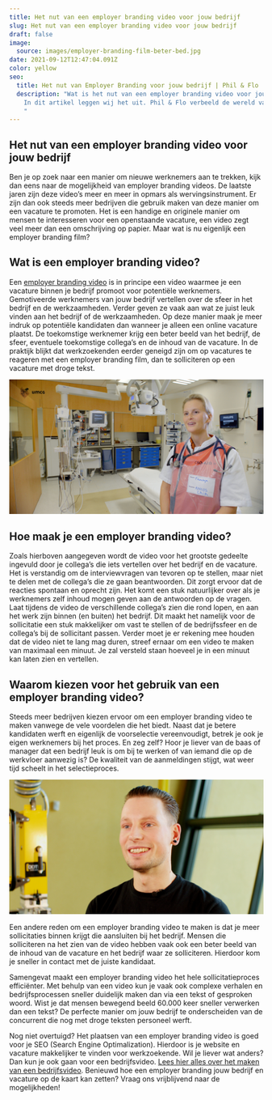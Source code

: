 ```yaml
---
title: Het nut van een employer branding video voor jouw bedrijf
slug: Het nut van een employer branding video voor jouw bedrijf
draft: false
image:
  source: images/employer-branding-film-beter-bed.jpg
date: 2021-09-12T12:47:04.091Z
color: yellow
seo:
  title: Het nut van Employer Branding voor jouw bedrijf | Phil & Flo | Blog
  description: "Wat is het nut van een employer branding video voor jouw bedrijf?
    In dit artikel leggen wij het uit. Phil & Flo verbeeld de wereld van morgen.
    "
---
```

## Het nut van een employer branding video voor jouw bedrijf

Ben je op zoek naar een manier om nieuwe werknemers aan te trekken, kijk dan eens naar de mogelijkheid van employer branding videos. De laatste jaren zijn deze video’s meer en meer in opmars als wervingsinstrument. Er zijn dan ook steeds meer bedrijven die gebruik maken van deze manier om een vacature te promoten. Het is een handige en originele manier om mensen te interesseren voor een openstaande vacature, een video zegt veel meer dan een omschrijving op papier. Maar wat is nu eigenlijk een employer branding film?

## Wat is een employer branding video?

Een [employer branding video](https://www.philenflo.nl/oplossingen/employer-branding/) is in principe een video waarmee je een vacature binnen je bedrijf promoot voor potentiële werknemers. Gemotiveerde werknemers van jouw bedrijf vertellen over de sfeer in het bedrijf en de werkzaamheden. Verder geven ze vaak aan wat ze juist leuk vinden aan het bedrijf of de werkzaamheden. Op deze manier maak je meer indruk op potentiële kandidaten dan wanneer je alleen een online vacature plaatst. De toekomstige werknemer krijg een beter beeld van het bedrijf, de sfeer, eventuele toekomstige collega’s en de inhoud van de vacature. In de praktijk blijkt dat werkzoekenden eerder geneigd zijn om op vacatures te reageren met een employer branding film, dan te solliciteren op een vacature met droge tekst.

![Employer branding video ](images/employer-branding-film-umcg.jpg)

## Hoe maak je een employer branding video?

Zoals hierboven aangegeven wordt de video voor het grootste gedeelte ingevuld door je collega’s die iets vertellen over het bedrijf en de vacature. Het is verstandig om de interviewvragen van tevoren op te stellen, maar niet te delen met de collega’s die ze gaan beantwoorden. Dit zorgt ervoor dat de reacties spontaan en oprecht zijn. Het komt een stuk natuurlijker over als je werknemers zelf inhoud mogen geven aan de antwoorden op de vragen. Laat tijdens de video de verschillende collega’s zien die rond lopen, en aan het werk zijn binnen (en buiten) het bedrijf. Dit maakt het namelijk voor de sollicitatie een stuk makkelijker om vast te stellen of de bedrijfssfeer en de collega’s bij de sollicitant passen. Verder moet je er rekening mee houden dat de video niet te lang mag duren, streef ernaar om een video te maken van maximaal een minuut. Je zal versteld staan hoeveel je in een minuut kan laten zien en vertellen.

## Waarom kiezen voor het gebruik van een employer branding video?

Steeds meer bedrijven kiezen ervoor om een employer branding video te maken vanwege de vele voordelen die het biedt. Naast dat je betere kandidaten werft en eigenlijk de voorselectie vereenvoudigt, betrek je ook je eigen werknemers bij het proces. En zeg zelf? Hoor je liever van de baas of manager dat een bedrijf leuk is om bij te werken of van iemand die op de werkvloer aanwezig is? De kwaliteit van de aanmeldingen stijgt, wat weer tijd scheelt in het selectieproces.

![Employer branding video](images/employer-branding-film-dotec.jpg)

Een andere reden om een employer branding video te maken is dat je meer sollicitaties binnen krijgt die aansluiten bij het bedrijf. Mensen die solliciteren na het zien van de video hebben vaak ook een beter beeld van de inhoud van de vacature en het bedrijf waar ze solliciteren. Hierdoor kom je sneller in contact met de juiste kandidaat. 

Samengevat maakt een employer branding video het hele sollicitatieproces efficiënter.
Met behulp van een video kun je vaak ook complexe verhalen en bedrijfsprocessen sneller duidelijk maken dan via een tekst of gesproken woord. Wist je dat mensen bewegend beeld 60.000 keer sneller verwerken dan een tekst? De perfecte manier om jouw bedrijf te onderscheiden van de concurrent die nog met droge teksten personeel werft.

Nog niet overtuigd? Het plaatsen van een employer branding video is goed voor je SEO (Search Engine Optimalization). Hierdoor is je website en vacature makkelijker te vinden voor werkzoekende. Wil je liever wat anders? Dan kun je ook gaan voor een bedrijfsvideo. [Lees hier alles over het maken van een bedrijfsvideo](https://www.philenflo.nl/blog/bedrijfsfilm-laten-maken-van-a-tot-z/). 
Benieuwd hoe een employer branding jouw bedrijf en vacature op de kaart kan zetten? Vraag ons vrijblijvend naar de mogelijkheden!